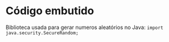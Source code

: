 # Código embutido #

Biblioteca usada para gerar numeros aleatórios no Java:  `import java.security.SecureRandom;`
